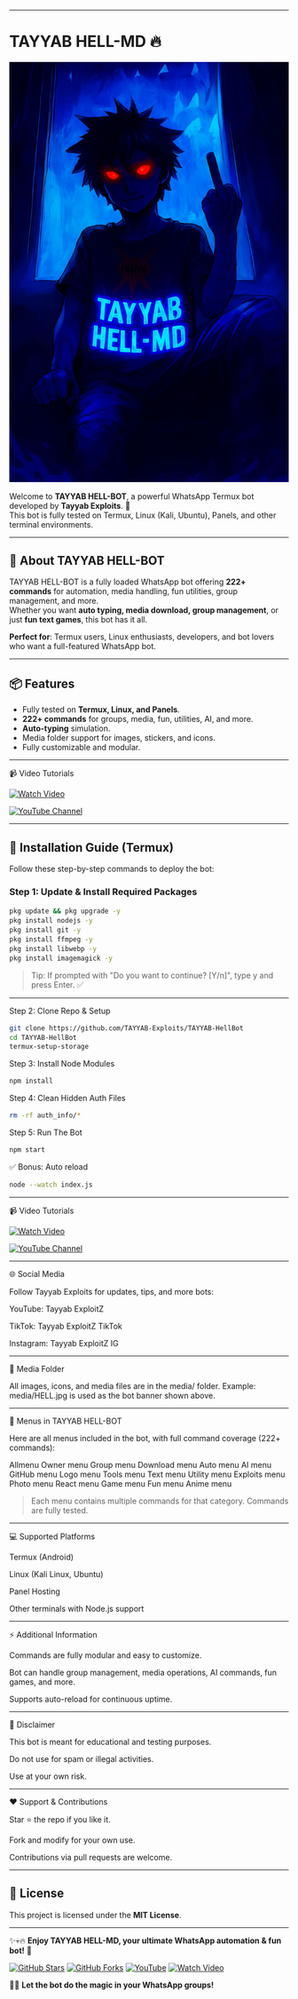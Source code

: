 -----------





# TAYYAB HELL-MD 🔥

![Bot Image](https://raw.githubusercontent.com/TAYYAB-Exploits/TAYYAB-HellBot/main/media/HELL.jpg)

Welcome to **TAYYAB HELL-BOT**, a powerful WhatsApp Termux bot developed by **Tayyab Exploits**. 🚀  
This bot is fully tested on Termux, Linux (Kali, Ubuntu), Panels, and other terminal environments.  

---

## 🌟 About TAYYAB HELL-BOT

TAYYAB HELL-BOT is a fully loaded WhatsApp bot offering **222+ commands** for automation, media handling, fun utilities, group management, and more.  
Whether you want **auto typing, media download, group management**, or just **fun text games**, this bot has it all.  

**Perfect for**: Termux users, Linux enthusiasts, developers, and bot lovers who want a full-featured WhatsApp bot.  

---

## 📦 Features

- Fully tested on **Termux, Linux, and Panels**.  
- **222+ commands** for groups, media, fun, utilities, AI, and more.  
- **Auto-typing** simulation.  
- Media folder support for images, stickers, and icons.  
- Fully customizable and modular.  

---

📹 Video Tutorials

[![Watch Video](https://img.shields.io/badge/Watch%20Video-YouTube-red?style=for-the-badge&logo=youtube)](https://youtu.be/p13hMgAlznk?si=5MKZQm0ockqob1KQ)

[![YouTube Channel](https://img.shields.io/badge/YouTube-Tayyab%20ExploitZ-red?style=for-the-badge&logo=youtube)](https://www.youtube.com/@TayyabExploitZ)

---

## 🚀 Installation Guide (Termux)

Follow these step-by-step commands to deploy the bot:

### Step 1: Update & Install Required Packages
```bash
pkg update && pkg upgrade -y
pkg install nodejs -y
pkg install git -y
pkg install ffmpeg -y
pkg install libwebp -y
pkg install imagemagick -y
```

> Tip: If prompted with "Do you want to continue? [Y/n]", type y and press Enter. ✅



---

Step 2: Clone Repo & Setup
```bash
git clone https://github.com/TAYYAB-Exploits/TAYYAB-HellBot
cd TAYYAB-HellBot
termux-setup-storage
```
Step 3: Install Node Modules
```bash
npm install
```
Step 4: Clean Hidden Auth Files
```bash
rm -rf auth_info/*
```
Step 5: Run The Bot
```bash
npm start
```
✅ Bonus: Auto reload
```bash
node --watch index.js
```

---

📹 Video Tutorials

[![Watch Video](https://img.shields.io/badge/Watch%20Video-YouTube-red?style=for-the-badge&logo=youtube)](https://youtu.be/p13hMgAlznk?si=5MKZQm0ockqob1KQ)

[![YouTube Channel](https://img.shields.io/badge/YouTube-Tayyab%20ExploitZ-red?style=for-the-badge&logo=youtube)](https://www.youtube.com/@TayyabExploitZ)



---

🌐 Social Media

Follow Tayyab Exploits for updates, tips, and more bots:

YouTube: Tayyab ExploitZ

TikTok: Tayyab ExploitZ TikTok

Instagram: Tayyab ExploitZ IG



---

📂 Media Folder

All images, icons, and media files are in the media/ folder.
Example: media/HELL.jpg is used as the bot banner shown above.


---

📝 Menus in TAYYAB HELL-BOT

Here are all menus included in the bot, with full command coverage (222+ commands):

Allmenu
Owner menu
Group menu
Download menu
Auto menu
AI menu
GitHub menu
Logo menu
Tools menu
Text menu
Utility menu
Exploits menu
Photo menu
React menu
Game menu
Fun menu
Anime menu

> Each menu contains multiple commands for that category. Commands are fully tested.




---

💻 Supported Platforms

Termux (Android)

Linux (Kali Linux, Ubuntu)

Panel Hosting

Other terminals with Node.js support



---

⚡ Additional Information

Commands are fully modular and easy to customize.

Bot can handle group management, media operations, AI commands, fun games, and more.

Supports auto-reload for continuous uptime.



---

📝 Disclaimer

This bot is meant for educational and testing purposes.

Do not use for spam or illegal activities.

Use at your own risk.



---

❤️ Support & Contributions

Star ⭐ the repo if you like it.

Fork and modify for your own use.

Contributions via pull requests are welcome.



---

## 📄 License
This project is licensed under the **MIT License**.  

---

✨💀🔥 **Enjoy TAYYAB HELL-MD, your ultimate WhatsApp automation & fun bot!** 🌹  

[![GitHub Stars](https://img.shields.io/github/stars/TAYYAB-Exploits/TAYYAB-HellBot?style=for-the-badge)](https://github.com/TAYYAB-Exploits/TAYYAB-HellBot/stargazers)
[![GitHub Forks](https://img.shields.io/github/forks/TAYYAB-Exploits/TAYYAB-HellBot?style=for-the-badge)](https://github.com/TAYYAB-Exploits/TAYYAB-HellBot/network/members)
[![YouTube](https://img.shields.io/badge/YouTube-Tayyab%20ExploitZ-red?style=for-the-badge&logo=youtube)](https://www.youtube.com/@TayyabExploitZ)
[![Watch Video](https://img.shields.io/badge/Watch%20Video-Deploy%20Guide-red?style=for-the-badge&logo=youtube)](https://youtu.be/p13hMgAlznk?si=5MKZQm0ockqob1KQ)

💫🚀 **Let the bot do the magic in your WhatsApp groups!**

